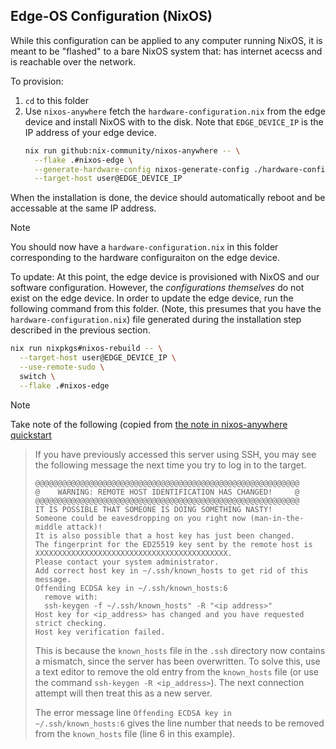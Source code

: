 ## Edge-OS Configuration (NixOS)

While this configuration can be applied to any computer running NixOS, 
it is meant to be "flashed" to a bare NixOS system that: has internet acecss and
is reachable over the network.


To provision:
1. `cd` to this folder
2. Use `nixos-anywhere` fetch the `hardware-configuration.nix` from the edge device
   and install NixOS with to the disk. Note that `EDGE_DEVICE_IP` is the IP address
   of your edge device.
   ```bash
   nix run github:nix-community/nixos-anywhere -- \
     --flake .#nixos-edge \
     --generate-hardware-config nixos-generate-config ./hardware-configuration.nix \
     --target-host user@EDGE_DEVICE_IP
   ```

When the installation is done, the device should automatically reboot and be 
accessable at the same IP address.

> [!NOTE]
> You should now have a `hardware-configuration.nix` in this folder
> corresponding to the hardware configuraiton on the edge device.

To update:
At this point, the edge device is provisioned with NixOS and our software 
configuration. However, the *configurations themselves* do not exist on the
edge device. In order to update the edge device, run the following command from
this folder. (Note, this presumes that you have the `hardware-configuration.nix`)
file generated during the installation step described in the previous section.
```bash
nix run nixpkgs#nixos-rebuild -- \
  --target-host user@EDGE_DEVICE_IP \
  --use-remote-sudo \
  switch \
  --flake .#nixos-edge
```



> [!NOTE]
Take note of the following (copied from [the note in nixos-anywhere quickstart](https://github.com/nix-community/nixos-anywhere/blob/ff87db6a952191648ffaea97ec5559784c7223c6/docs/quickstart.md?plain=1#L271)
> 
> If you have previously accessed this server using SSH, you may see the following
> message the next time you try to log in to the target.
> 
> ```
> @@@@@@@@@@@@@@@@@@@@@@@@@@@@@@@@@@@@@@@@@@@@@@@@@@@@@@@@@@@
> @    WARNING: REMOTE HOST IDENTIFICATION HAS CHANGED!     @
> @@@@@@@@@@@@@@@@@@@@@@@@@@@@@@@@@@@@@@@@@@@@@@@@@@@@@@@@@@@
> IT IS POSSIBLE THAT SOMEONE IS DOING SOMETHING NASTY!
> Someone could be eavesdropping on you right now (man-in-the-middle attack)!
> It is also possible that a host key has just been changed.
> The fingerprint for the ED25519 key sent by the remote host is
> XXXXXXXXXXXXXXXXXXXXXXXXXXXXXXXXXXXXXXXXXXX.
> Please contact your system administrator.
> Add correct host key in ~/.ssh/known_hosts to get rid of this message.
> Offending ECDSA key in ~/.ssh/known_hosts:6
>   remove with:
>   ssh-keygen -f ~/.ssh/known_hosts" -R "<ip address>"
> Host key for <ip_address> has changed and you have requested strict checking.
> Host key verification failed.
> ```
> 
> This is because the `known_hosts` file in the `.ssh` directory now contains a
> mismatch, since the server has been overwritten. To solve this, use a text
> editor to remove the old entry from the `known_hosts` file (or use the command
> `ssh-keygen -R <ip_address>`). The next connection attempt will then treat this
> as a new server.
> 
> The error message line `Offending ECDSA key in ~/.ssh/known_hosts:6` gives the
> line number that needs to be removed from the `known_hosts` file (line 6 in this
> example).
